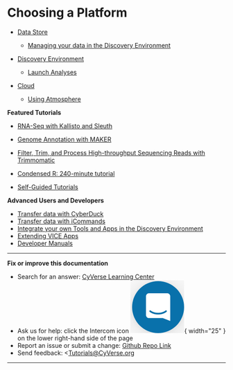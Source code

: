 # Choosing a Platform

- [Data Store](ds/intro.md)
  - [Managing your data in the Discovery Environment](de/manage_data.md)

- [Discovery Environment](de/intro.md)
  - [Launch Analyses](de/using_apps.md)

- [Cloud](atmo/intro.md)
  - [Using Atmosphere](atmo/atmo.md)


**Featured Tutorials**

- [RNA-Seq with Kallisto and Sleuth](https://cyverse-kallisto-tutorial.readthedocs-hosted.com/en/latest/)
- [Genome Annotation with MAKER](https://cyverse-sciapps-guide.readthedocs-hosted.com/en/latest/annotation.html)
- [Filter, Trim, and Process High-throughput Sequencing Reads with Trimmomatic](https://cyverse-trimmomatic-quickstart.readthedocs-hosted.com/en/latest/)
- [Condensed R: 240-minute tutorial](https://cyverse-240-minute-r-tutorial.readthedocs-hosted.com/en/latest/) 

- [Self-Guided Tutorials](mooc.md)

**Advanced Users and Developers**

- [Transfer data with CyberDuck](ds/cyberduck.md)
- [Transfer data with iCommands](ds/icommands.md)
- [Integrate your own Tools and Apps in the Discovery Environment](de/create_apps.md)
- [Extending VICE Apps](de/extend_apps.md)
- [Developer Manuals](manuals.md)
-----------------------------------------------------------------------

**Fix or improve this documentation**

  - Search for an answer:
     [CyVerse Learning Center](https://learning.cyverse.org)
  - Ask us for help:
    click the Intercom icon ![Intercom](assets/intercom.png){ width="25" } on the lower right-hand side of the page
  - Report an issue or submit a change:
    [Github Repo Link](https://github.com/cyverse-learning-materials/)
  - Send feedback: <Tutorials@CyVerse.org
  
------------------------------------------------------------------------
